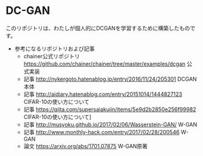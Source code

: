 # DC-GAN
このリポジトリは、わたしが個人的にDCGANを学習するために構築したものです。
- 参考になるリポジトリおよび記事
    - chainer公式リポジトリ https://github.com/chainer/chainer/tree/master/examples/dcgan 公式実装
    - 記事 http://nykergoto.hatenablog.jp/entry/2016/11/24/205301 DCGAN本体
    - 記事 http://aidiary.hatenablog.com/entry/20151014/1444827123 CIFAR-10の使い方について
    - 記事 https://qiita.com/supersaiakujin/items/5e9d2b2850e256f99982 CIFAR-10の使い方について]
    - 記事 http://musyoku.github.io/2017/02/06/Wasserstein-GAN/ W-GAN
    - 記事 http://www.monthly-hack.com/entry/2017/02/28/200546 W-GAN
    - 論文 https://arxiv.org/abs/1701.07875 W-GAN原著
